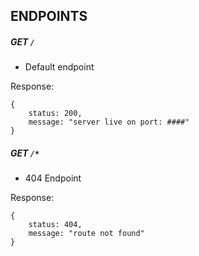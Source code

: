 ## ENDPOINTS

##### GET `/`

- Default endpoint

Response:
```
{
    status: 200,
    message: "server live on port: ####"
}
```

##### GET `/*`

- 404 Endpoint

Response:
```
{
    status: 404,
    message: "route not found"
}
```